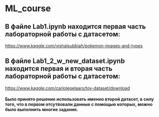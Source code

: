 # ML_course

## В файле Lab1.ipynb находится первая часть лабораторной работы с датасетом: 
https://www.kaggle.com/vishalsubbiah/pokemon-images-and-types
## В файле Lab1_2_w_new_dataset.ipynb находится первая и вторая часть лабораторной работы с датасетом: 
https://www.kaggle.com/carlolepelaars/toy-dataset/download

#### Было принято решение использовать именно второй датасет,  в силу того, что в первом отсутвовали данные с помощью которых, можно было выполнить многие задания.

